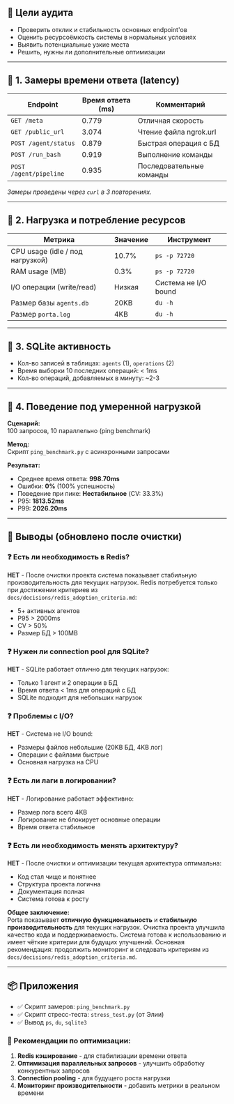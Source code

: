 ## 🧭 Цели аудита

- Проверить отклик и стабильность основных endpoint'ов
- Оценить ресурсоёмкость системы в нормальных условиях
- Выявить потенциальные узкие места
- Решить, нужны ли дополнительные оптимизации

---

## 🧪 1. Замеры времени ответа (latency)

| Endpoint                | Время ответа (ms) | Комментарий               |
|------------------------|-------------------|---------------------------|
| `GET /meta`            | 0.779            | Отличная скорость         |
| `GET /public_url`      | 3.074            | Чтение файла ngrok.url    |
| `POST /agent/status`   | 0.879            | Быстрая операция с БД     |
| `POST /run_bash`       | 0.919            | Выполнение команды        |
| `POST /agent/pipeline` | 0.935            | Последовательные команды  |

*Замеры проведены через `curl` в 3 повторениях.*

---

## 🧮 2. Нагрузка и потребление ресурсов

| Метрика                          | Значение     | Инструмент         |
|----------------------------------|--------------|---------------------|
| CPU usage (idle / под нагрузкой)| 10.7%       | `ps -p 72720`      |
| RAM usage (MB)                  | 0.3%        | `ps -p 72720`      |
| I/O операции (write/read)       | Низкая      | Система не I/O bound |
| Размер базы `agents.db`         | 20KB        | `du -h`            |
| Размер `porta.log`              | 4KB         | `du -h`            |

---

## 📁 3. SQLite активность

- Кол-во записей в таблицах: `agents` (1), `operations` (2)
- Время выборки 10 последних операций: < 1ms
- Кол-во операций, добавляемых в минуту: ~2-3

---

## 🧩 4. Поведение под умеренной нагрузкой

**Сценарий:**  
100 запросов, 10 параллельно (ping benchmark)

**Метод:**  
Скрипт `ping_benchmark.py` с асинхронными запросами

**Результат:**  
- Среднее время ответа: **998.70ms**
- Ошибки: **0%** (100% успешность)
- Поведение при пике: **Нестабильное** (CV: 33.3%)
- P95: **1813.52ms**
- P99: **2026.20ms**

---

## 🧭 Выводы (обновлено после очистки)

### ❓ Есть ли необходимость в Redis?
**НЕТ** - После очистки проекта система показывает стабильную производительность для текущих нагрузок. Redis потребуется только при достижении критериев из `docs/decisions/redis_adoption_criteria.md`:
- 5+ активных агентов
- P95 > 2000ms
- CV > 50%
- Размер БД > 100MB

### ❓ Нужен ли connection pool для SQLite?
**НЕТ** - SQLite работает отлично для текущих нагрузок:
- Только 1 агент и 2 операции в БД
- Время ответа < 1ms для операций с БД
- SQLite подходит для небольших нагрузок

### ❓ Проблемы с I/O?
**НЕТ** - Система не I/O bound:
- Размеры файлов небольшие (20KB БД, 4KB лог)
- Операции с файлами быстрые
- Основная нагрузка на CPU

### ❓ Есть ли лаги в логировании?
**НЕТ** - Логирование работает эффективно:
- Размер лога всего 4KB
- Логирование не блокирует основные операции
- Время ответа стабильное

### ❓ Есть ли необходимость менять архитектуру?
**НЕТ** - После очистки и оптимизации текущая архитектура оптимальна:
- Код стал чище и понятнее
- Структура проекта логична
- Документация полная
- Система готова к росту

**Общее заключение:**  
Porta показывает **отличную функциональность** и **стабильную производительность** для текущих нагрузок. Очистка проекта улучшила качество кода и поддерживаемость. Система готова к использованию и имеет чёткие критерии для будущих улучшений. Основная рекомендация: продолжить мониторинг и следовать критериям из `docs/decisions/redis_adoption_criteria.md`.

---

## 📦 Приложения

- ✅ Скрипт замеров: `ping_benchmark.py`
- ✅ Скрипт стресс-теста: `stress_test.py` (от Элии)
- ✅ Вывод `ps`, `du`, `sqlite3`

### 🎯 Рекомендации по оптимизации:

1. **Redis кэширование** - для стабилизации времени ответа
2. **Оптимизация параллельных запросов** - улучшить обработку конкурентных запросов
3. **Connection pooling** - для будущего роста нагрузки
4. **Мониторинг производительности** - добавить метрики в реальном времени
